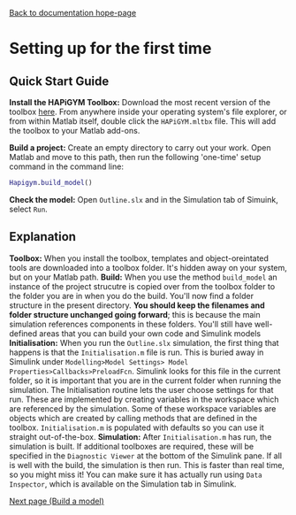 [Back to documentation hope-page](https://github.com/HAPiWEC/HAPiGYM_docs/blob/main/README.md)

# Setting up for the first time


## Quick Start Guide

**Install the HAPiGYM Toolbox:** Download the most recent version of the toolbox [here](https://github.com/HAPiWEC/HAPiGYM_docs/tree/main/Toolbox_versions). From anywhere inside your operating system's file explorer, or from within Matlab itself, double click the `HAPiGYM.mltbx` file. This will add the toolbox to your Matlab add-ons.

**Build a project:** Create an empty directory to carry out your work. Open Matlab and move to this path, then run the following 'one-time' setup command in the command line:

```matlab
Hapigym.build_model()
```
**Check the model:** Open `Outline.slx` and in the Simulation tab of Simuink, select `Run`.

## Explanation

**Toolbox:** When you install the toolbox, templates and object-oreintated tools are downloaded into a toolbox folder. It's hidden away on your system, but on your Matlab path. 
**Build:** When you use the method `build_model` an instance of the project strucutre is copied over from the toolbox folder to the folder you are in when you do the build. You'll now find a folder structure in the present directory. **You should keep the filenames and folder structure unchanged going forward**; this is because the main simulation references components in these folders.
You'll still have well-defined areas that you can build your own code and Simulink models
 **Initialisation:** When you run the `Outline.slx` simulation, the first thing that happens is that the `Initialisation.m` file is run. This is buried away in Simulink under `Modelling>Model Settings> Model Properties>Callbacks>PreloadFcn`. Simulink looks for this file in the current folder, so it is important that you are in the current folder when running the simulation. The Initialisation routine lets the user choose settings for that run. These are implemented by creating variables in the workspace which are referenced by the simulation. Some of these workspace variables are objects which are created by calling methods that are defined in the toolbox. `Initialisation.m` is populated with defaults so you can use it straight out-of-the-box. 
 **Simulation:** After `Initialisation.m` has run, the simulation is built. If additional toolboxes are required, these will be specified in the `Diagnostic Viewer` at the bottom of the Simulink pane. If all is well with the build, the simulation is then run. This is faster than real time, so you might miss it! You can make sure it has actually run using `Data Inspector`, which is available on the Simulation tab in Simulink.       


[Next page (Build a model)](https://github.com/HAPiWEC/HAPiGYM_docs/blob/main/Pages/2-Build-a-model.md)
